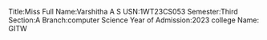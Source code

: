 Title:Miss
Full Name:Varshitha A S
USN:1WT23CS053
Semester:Third
Section:A
Branch:computer Science
Year of Admission:2023
college Name: GITW

